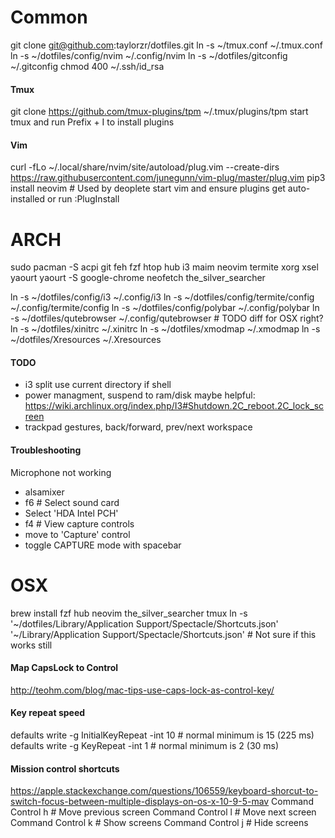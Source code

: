 # Common
git clone git@github.com:taylorzr/dotfiles.git
ln -s ~/tmux.conf ~/.tmux.conf
ln -s ~/dotfiles/config/nvim ~/.config/nvim
ln -s ~/dotfiles/gitconfig ~/.gitconfig
chmod 400 ~/.ssh/id_rsa

#### Tmux
git clone https://github.com/tmux-plugins/tpm ~/.tmux/plugins/tpm
start tmux and run Prefix + I to install plugins

#### Vim
curl -fLo ~/.local/share/nvim/site/autoload/plug.vim --create-dirs https://raw.githubusercontent.com/junegunn/vim-plug/master/plug.vim
pip3 install neovim # Used by deoplete
start vim and ensure plugins get auto-installed or run :PlugInstall



# ARCH
sudo pacman -S acpi git feh fzf htop hub i3 maim neovim termite xorg xsel yaourt
yaourt -S google-chrome neofetch the_silver_searcher

ln -s ~/dotfiles/config/i3 ~/.config/i3
ln -s ~/dotfiles/config/termite/config ~/.config/termite/config
ln -s ~/dotfiles/config/polybar ~/.config/polybar
ln -s ~/dotfiles/qutebrowser ~/.config/qutebrowser # TODO diff for OSX right?
ln -s ~/dotfiles/xinitrc ~/.xinitrc
ln -s ~/dotfiles/xmodmap ~/.xmodmap
ln -s ~/dotfiles/Xresources ~/.Xresources

#### TODO
- i3 split use current directory if shell
- power managment, suspend to ram/disk
    maybe helpful: https://wiki.archlinux.org/index.php/I3#Shutdown.2C_reboot.2C_lock_screen
- trackpad gestures, back/forward, prev/next workspace

#### Troubleshooting
Microphone not working
- alsamixer
- f6 # Select sound card
- Select 'HDA Intel PCH'
- f4 # View capture controls
- move to 'Capture' control
- toggle CAPTURE mode with spacebar



# OSX

brew install fzf hub neovim the_silver_searcher tmux
ln -s '~/dotfiles/Library/Application Support/Spectacle/Shortcuts.json' '~/Library/Application Support/Spectacle/Shortcuts.json' # Not sure if this works still

#### Map CapsLock to Control
http://teohm.com/blog/mac-tips-use-caps-lock-as-control-key/

#### Key repeat speed
defaults write -g InitialKeyRepeat -int 10 # normal minimum is 15 (225
ms)
defaults write -g KeyRepeat -int 1 # normal minimum is 2 (30 ms)

#### Mission control shortcuts
https://apple.stackexchange.com/questions/106559/keyboard-shorcut-to-switch-focus-between-multiple-displays-on-os-x-10-9-5-mav
Command Control h # Move previous screen
Command Control l # Move next screen
Command Control k # Show screens
Command Control j # Hide screens
